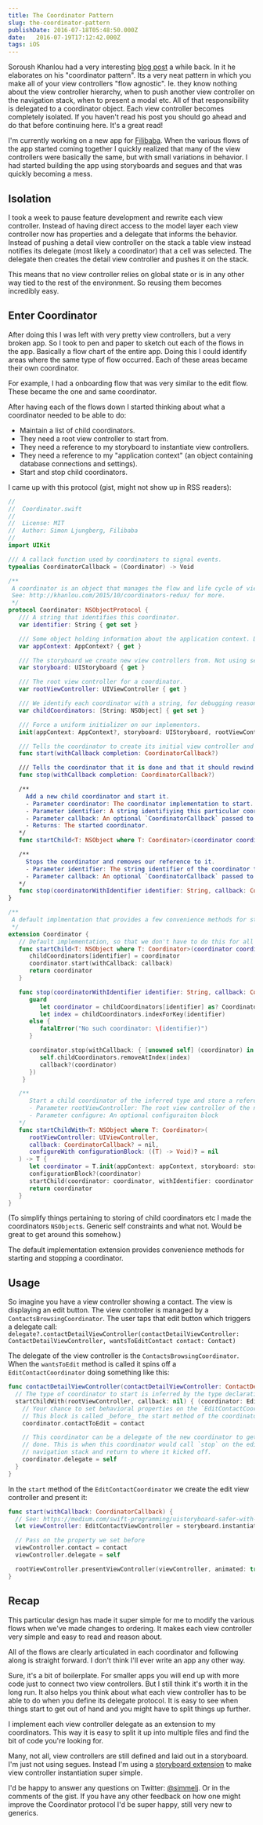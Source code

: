 ```yaml
---
title: The Coordinator Pattern
slug: the-coordinator-pattern
publishDate: 2016-07-18T05:48:50.000Z
date:   2016-07-19T17:12:42.000Z
tags: iOS
---
```


Soroush Khanlou had a very interesting [blog post](http://khanlou.com/2015/10/coordinators-redux/) a while back. In it he elaborates on his "coordinator pattern". Its a very neat pattern in which you make all of your view controllers "flow agnostic". Ie. they know nothing about the view controller hierarchy, when to push another view controller on the navigation stack, when to present a modal etc. All of that responsibility is delegated to a coordinator object. Each view controller becomes completely isolated. If you haven't read his post you should go ahead and do that before continuing here. It's a great read!

I'm currently working on a new app for [Filibaba](http://filibaba.com). When the various flows of the app started coming together I quickly realized that many of the view controllers were basically the same, but with small variations in behavior. I had started building the app using storyboards and segues and that was quickly becoming a mess.

## Isolation

I took a week to pause feature development and rewrite each view controller. Instead of having direct access to the model layer each view controller now has properties and a delegate that informs the behavior. Instead of pushing a detail view controller on the stack a table view instead notifies its delegate (most likely a coordinator) that a cell was selected. The delegate then creates the detail view controller and pushes it on the stack.

This means that no view controller relies on global state or is in any other way tied to the rest of the environment. So reusing them becomes incredibly easy.

## Enter Coordinator

After doing this I was left with very pretty view controllers, but a very broken app. So I took to pen and paper to sketch out each of the flows in the app. Basically a flow chart of the entire app. Doing this I could identify areas where the same type of flow occurred. Each of these areas became their own coordinator.

For example, I had a onboarding flow that was very similar to the edit flow. These became the one and same coordinator.

After having each of the flows down I started thinking about what a coordinator needed to be able to do:

* Maintain a list of child coordinators.
* They need a root view controller to start from.
* They need a reference to my storyboard to instantiate view controllers.
* They need a reference to my "application context" (an object containing database connections and settings).
* Start and stop child coordinators.

I came up with this protocol (gist, might not show up in RSS readers):

```swift
//
//  Coordinator.swift
//
//  License: MIT
//  Author: Simon Ljungberg, Filibaba
//
import UIKit

/// A callack function used by coordinators to signal events.
typealias CoordinatorCallback = (Coordinator) -> Void

/**
 A coordinator is an object that manages the flow and life cycle of view controllers in an application.
 See: http://khanlou.com/2015/10/coordinators-redux/ for more.
 */
protocol Coordinator: NSObjectProtocol {
   /// A string that identifies this coordinator.
   var identifier: String { get set }

   /// Some object holding information about the application context. Database references, user settings etc.
   var appContext: AppContext? { get }

   /// The storyboard we create new view controllers from. Not using segues, only storyboard identifiers.
   var storyboard: UIStoryboard { get }

   /// The root view controller for a coordinator.
   var rootViewController: UIViewController { get }

   /// We identify each coordinator with a string, for debugging reasons and stuff.
   var childCoordinators: [String: NSObject] { get set }

   /// Force a uniform initializer on our implementors.
   init(appContext: AppContext?, storyboard: UIStoryboard, rootViewController: UIViewController)

   /// Tells the coordinator to create its initial view controller and take over the user flow.
   func start(withCallback completion: CoordinatorCallback?)

   /// Tells the coordinator that it is done and that it should rewind the view controller state to where it was before `start` was called.
   func stop(withCallback completion: CoordinatorCallback?)

   /**
     Add a new child coordinator and start it.
     - Parameter coordinator: The coordinator implementation to start.
     - Parameter identifier: A string identifiying this particular coordinator.
     - Parameter callback: An optional `CoordinatorCallback` passed to the coordinator's `start()` method.
     - Returns: The started coordinator.
   */
   func startChild<T: NSObject where T: Coordinator>(coordinator coordinator: T, withIdentifier identifier: String, callback: CoordinatorCallback?) -> T

   /**
     Stops the coordinator and removes our reference to it.
     - Parameter identifier: The string identifier of the coordinator to stop.
     - Parameter callback: An optional `CoordinatorCallback` passed to the coordinator's `stop()` method.
   */
   func stop(coordinatorWithIdentifier identifier: String, callback: CoordinatorCallback?)
}
```

```swift
/**
 A default implmentation that provides a few convenience methods for starting and stopping coordinators.
 */
extension Coordinator {
   // Default implementation, so that we don't have to do this for all coordinators.
   func startChild<T: NSObject where T: Coordinator>(coordinator coordinator: T, withIdentifier identifier: String, callback: CoordinatorCallback?) -> T {
      childCoordinators[identifier] = coordinator
      coordinator.start(withCallback: callback)
      return coordinator
   }

   func stop(coordinatorWithIdentifier identifier: String, callback: CoordinatorCallback? = nil) {
      guard
         let coordinator = childCoordinators[identifier] as? Coordinator,
         let index = childCoordinators.indexForKey(identifier)
      else {
         fatalError("No such coordinator: \(identifier)")
      }

      coordinator.stop(withCallback: { [unowned self] (coordinator) in
         self.childCoordinators.removeAtIndex(index)
         callback?(coordinator)
      })
    }

   /**
      Start a child coordinator of the inferred type and store a reference to ti.
      - Parameter rootViewController: The root view controller of the new child coordinator.
      - Parameter configure: An optional configuraiton block
   */
   func startChildWith<T: NSObject where T: Coordinator>(
      rootViewController: UIViewController,
      callback: CoordinatorCallback? = nil,
      configureWith configurationBlock: ((T) -> Void)? = nil
   ) -> T {
      let coordinator = T.init(appContext: appContext, storyboard: storyboard, rootViewController: rootViewController)
      configurationBlock?(coordinator)
      startChild(coordinator: coordinator, withIdentifier: coordinator.identifier, callback: callback)
      return coordinator
   }
}
```

(To simplify things pertaining to storing of child coordinators etc I made the coordinators `NSObject`s. Generic self constraints and what not. Would be great to get around this somehow.)

The default implementation extension provides convenience methods for starting and stopping a coordinator.

## Usage

So imagine you have a view controller showing a contact. The view is displaying an edit button. The view controller is managed by a `ContactsBrowsingCoordinator`. The user taps that edit button which triggers a delegate call: `delegate?.contactDetailViewController(contactDetailViewController: ContactDetailViewController, wantsToEditContact contact: Contact)`

The delegate of the view controller is the `ContactsBrowsingCoordinator`. When the `wantsToEdit` method is called it spins off a `EditContactCoordinator` doing something like this:

```swift
func contactDetailViewController(contactDetailViewController: ContactDetailViewController, wantsToEditContact contact: Contact) {
  // The type of coordinator to start is inferred by the type declaration in the block.
  startChildWith(rootViewController, callback: nil) { (coordinator: EditContactCoordinator) in
    // Your chance to set behavioral properties on the `EditContactCoordinator`, like the contact being edited.
    // This block is called _before_ the start method of the coordinator.
    coordinator.contactToEdit = contact

    // This coordinator can be a delegate of the new coordinator to get notified of events. Like when the user is
    // done. This is when this coordinator would call `stop` on the edit coordinator which would then rewind the
    // navigation stack and return to where it kicked off.
    coordinator.delegate = self
  }
}
```

In the `start` method of the `EditContactCoordinator` we create the edit view controller and present it:

```swift
func start(withCallback: CoordinatorCallback) {
  // See: https://medium.com/swift-programming/uistoryboard-safer-with-enums-protocol-extensions-and-generics-7aad3883b44d
  let viewController: EditContactViewController = storyboard.instantiateViewController()

  // Pass on the property we set before
  viewController.contact = contact
  viewController.delegate = self

  rootViewController.presentViewController(viewController, animated: true)
}
```

## Recap

This particular design has made it super simple for me to modify the various flows when we've made changes to ordering. It makes each view controller very simple and easy to read and reason about.

All of the flows are clearly articulated in each coordinator and following along is straight forward. I don't think I'll ever write an app any other way.

Sure, it's a bit of boilerplate. For smaller apps you will end up with more code just to connect two view controllers. But I still think it's worth it in the long run. It also helps you think about what each view controller has to be able to do when you define its delegate protocol. It is easy to see when things start to get out of hand and you might have to split things up further.

I implement each view controller delegate as an extension to my coordinators. This way it is easy to split it up into multiple files and find the bit of code you're looking for.

Many, not all, view controllers are still defined and laid out in a storyboard. I'm just not using segues. Instead I'm using a [storyboard extension](https://medium.com/swift-programming/uistoryboard-safer-with-enums-protocol-extensions-and-generics-7aad3883b44d) to make view controller instantiation super simple.

I'd be happy to answer any questions on Twitter: [@simmelj](https://twitter.com/simmelj). Or in the comments of the gist. If you have any other feedback on how one might improve the Coordinator protocol I'd be super happy, still very new to generics.
